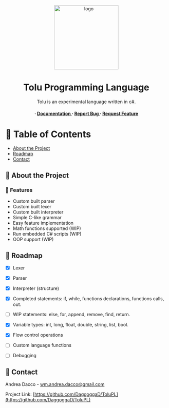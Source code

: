 <div align='center'>

<img src="https://i.postimg.cc/NgFY65Hs/ToluPL.png" alt="logo" width=200>

<h1>Tolu Programming Language</h1>
<p>Tolu is an experimental language written in c#.</p>

<h4> <span> · </span> <a href="https://github.com/DaggoggaD/ToluPL/blob/main/Docs/DOCS.md"> Documentation </a> <span> · </span> <a href="https://github.com/DaggoggaD/ToluPL/issues"> Report Bug </a> <span> · </span> <a href="https://github.com/DaggoggaD/ToluPL/issues"> Request Feature </a> </h4>


</div>

# :notebook_with_decorative_cover: Table of Contents

- [About the Project](#star2-about-the-project)
- [Roadmap](#compass-roadmap)
- [Contact](#handshake-contact)


## :star2: About the Project

### :dart: Features
- Custom built parser
- Custom built lexer
- Custom built interpreter
- Simple C-like grammar
- Easy feature implementation
- Math functions supported (WIP)
- Run embedded C# scripts (WIP)
- OOP support (WIP)


## :compass: Roadmap

* [x] Lexer
* [x] Parser
* [x] Interpreter (structure)
* [x] Completed statements: if, while, functions declarations, functions calls, out.
* [ ] WIP statements: else, for, append, remove, find, return.
* [x] Variable types: int, long, float, double, string, list, bool.
* [x] Flow control operations
* [ ] Custom language functions
* [ ] Debugging


## :handshake: Contact

Andrea Dacco - wm.andrea.dacco@gmail.com

Project Link: [https://github.com/DaggoggaD/ToluPL](https://github.com/DaggoggaD/ToluPL)
